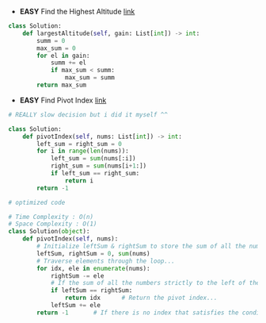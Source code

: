 - __EASY__ Find the Highest Altitude [link](https://leetcode.com/problems/find-the-highest-altitude/?envType=study-plan-v2&envId=leetcode-75)
```python
class Solution:
    def largestAltitude(self, gain: List[int]) -> int:
        summ = 0
        max_sum = 0
        for el in gain:
            summ += el
            if max_sum < summ:
                max_sum = summ
        return max_sum
```

- __EASY__ Find Pivot Index [link](https://leetcode.com/problems/find-pivot-index/?envType=study-plan-v2&envId=leetcode-75)
```python
# REALLY slow decision but i did it myself ^^

class Solution:
    def pivotIndex(self, nums: List[int]) -> int:
        left_sum = right_sum = 0
        for i in range(len(nums)):
            left_sum = sum(nums[:i])
            right_sum = sum(nums[i+1:])
            if left_sum == right_sum:
                return i
        return -1

# optimized code

# Time Complexity : O(n)
# Space Complexity : O(1)
class Solution(object):
    def pivotIndex(self, nums):
        # Initialize leftSum & rightSum to store the sum of all the numbers strictly to the index's left & right respectively...
        leftSum, rightSum = 0, sum(nums)
        # Traverse elements through the loop...
        for idx, ele in enumerate(nums):
            rightSum -= ele
            # If the sum of all the numbers strictly to the left of the index is equal to the sum of all the numbers strictly to the index's right...
            if leftSum == rightSum:
                return idx      # Return the pivot index...
            leftSum += ele
        return -1       # If there is no index that satisfies the conditions in the problem statement...
```

